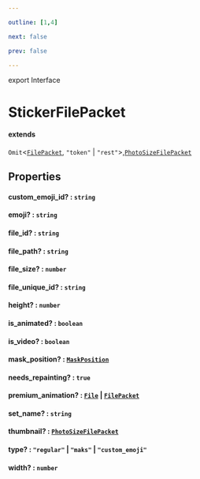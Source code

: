 ```yaml
---

outline: [1,4]

next: false

prev: false

---
```


export Interface
# StickerFilePacket
#### extends
 `Omit`<[`FilePacket`](./FilePacket.md), `"token"` \| `"rest"`>,[`PhotoSizeFilePacket`](./PhotoSizeFilePacket.md)

## Properties

#### custom_emoji_id? : `string`

#### emoji? : `string`

#### file_id? : `string`

#### file_path? : `string`

#### file_size? : `number`

#### file_unique_id? : `string`

#### height? : `number`

#### is_animated? : `boolean`

#### is_video? : `boolean`

#### mask_position? : [`MaskPosition`](./MaskPosition.md)

#### needs_repainting? : `true`

#### premium_animation? : [`File`](../classes/File.md) \| [`FilePacket`](./FilePacket.md)

#### set_name? : `string`

#### thumbnail? : [`PhotoSizeFilePacket`](./PhotoSizeFilePacket.md)

#### type? : `"regular"` \| `"maks"` \| `"custom_emoji"`

#### width? : `number`
